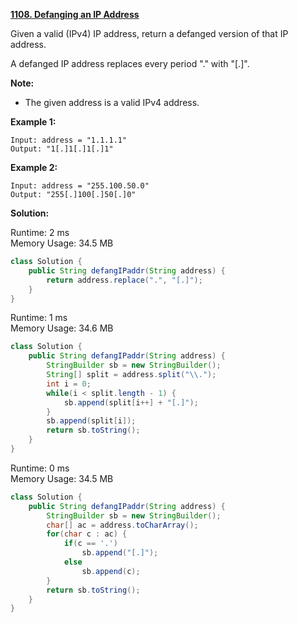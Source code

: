 **[1108. Defanging an IP Address](https://leetcode.com/problems/defanging-an-ip-address/)**

Given a valid (IPv4) IP address, return a defanged version of that IP address.

A defanged IP address replaces every period "." with "[.]".

**Note:**

* The given address is a valid IPv4 address.

**Example 1:**

```
Input: address = "1.1.1.1"
Output: "1[.]1[.]1[.]1"
```

**Example 2:**

```
Input: address = "255.100.50.0"
Output: "255[.]100[.]50[.]0"
```

**Solution:**

Runtime: 2 ms<br/>
Memory Usage: 34.5 MB

```java
class Solution {
    public String defangIPaddr(String address) {
        return address.replace(".", "[.]");
    }
}
```

Runtime: 1 ms<br/>
Memory Usage: 34.6 MB

```java
class Solution {
    public String defangIPaddr(String address) {
        StringBuilder sb = new StringBuilder();
        String[] split = address.split("\\.");
        int i = 0;
        while(i < split.length - 1) {
            sb.append(split[i++] + "[.]");
        }
        sb.append(split[i]);
        return sb.toString();
    }
}
```

Runtime: 0 ms<br/>
Memory Usage: 34.5 MB

```java
class Solution {
    public String defangIPaddr(String address) {
        StringBuilder sb = new StringBuilder();
        char[] ac = address.toCharArray();
        for(char c : ac) {
            if(c == '.')
                sb.append("[.]");
            else
                sb.append(c);
        }      
        return sb.toString();
    }
}
```



